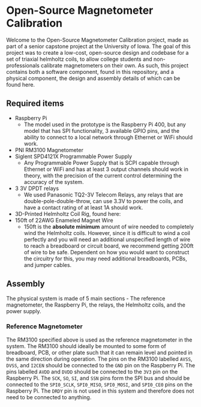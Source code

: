 # Open-Source Magnetometer Calibration
Welcome to the Open-Source Magnetometer Calibration project, made as part of a senior capstone project at the University of Iowa.
The goal of this project was to create a low-cost, open-source design and codebase for a set of triaxial helmholtz coils, to allow college students and non-professionals calibrate magnetometers on their own. As such, this project contains both a software component, found in this repository, and a physical component, the design and assembly details of which can be found here.
## Required items
- Raspberry Pi
  - The model used in the prototype is the Raspberry Pi 400, but any model that has SPI functionality, 3 available GPIO pins, and the ability to connect to a local network through Ethernet or WiFi should work.
- PNI RM3100 Magnetometer
- Siglent SPD4121X Programmable Power Supply
  - Any Programmable Power Supply that is SCPI capable through Ethernet or WiFi and has at least 3 output channels should work in theory, with the precision of the current control determining the accuracy of the system.
- 3 3V DPDT relays
  - We used Panasonic TQ2-3V Telecom Relays, any relays that are double-pole-double-throw, can use 3.3V to power the coils, and have a contact rating of at least 1A should work.
- 3D-Printed Helmholtz Coil Rig, found here:
- 150ft of 22AWG Enameled Magnet Wire
  - 150ft is the **absolute minimum** amount of wire needed to completely wind the Helmholtz coils. However, since it is difficult to wind a coil perfectly and you will need an additional unspecified length of wire to reach a breadboard or circuit board, we recommend getting 200ft of wire to be safe.
Dependent on how you would want to construct the circuitry for this, you may need additional breadboards, PCBs, and jumper cables.
## Assembly
The physical system is made of 5 main sections - The reference magnetometer, the Raspberry Pi, the relays, the Helmholtz coils, and the power supply.
### Reference Magnetometer
The RM3100 specified above is used as the reference magnetometer in the system. The RM3100 should ideally be mounted to some form of breadboard, PCB, or other plate such that it can remain level and pointed in the same direction during operation. The pins on the RM3100 labelled `AVSS`, `DVSS`, and `I2CEN` should be connected to the `GND` pin on the Raspberry Pi. The pins labelled `AVDD` and `DVDD` should be connected to the `3V3` pin on the Raspberry Pi. The `SCK`, `SO`, `SI`, and `SSN` pins form the SPI bus and should be connected to the `SPI0_SCLK`, `SPI0_MISO`, `SPI0_MOSI`, and `SPI0_CE0` pins on the Raspberry Pi. The `DRDY` pin is not used in this system and therefore does not need to be connected to anything.
